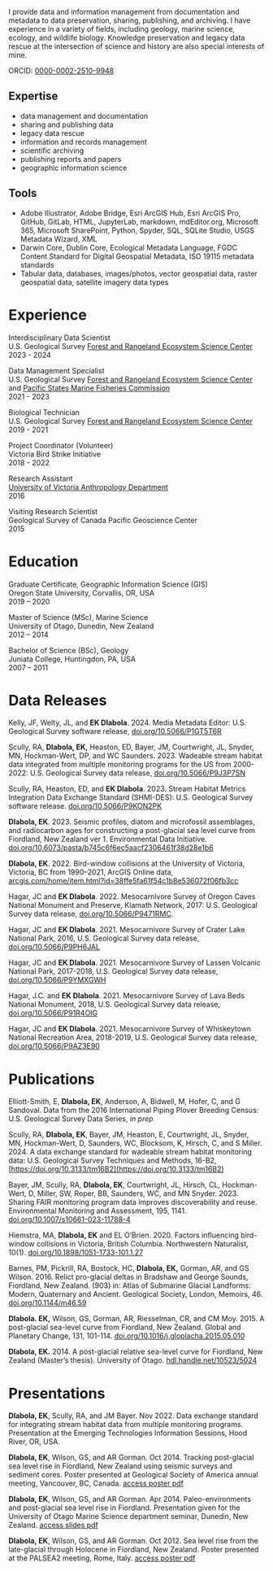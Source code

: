 I provide data and information management from documentation and metadata to data preservation, sharing, publishing, and archiving. I have experience in a variety of fields, including geology, marine science, ecology, and wildlife biology. Knowledge preservation and legacy data rescue at the intersection of science and history are also special interests of mine.

ORCID: [0000-0002-2510-9948](https://orcid.org/0000-0002-2510-9948 "ORCID")

## Expertise

- data management and documentation
- sharing and publishing data
- legacy data rescue
- information and records management
- scientific archiving
- publishing reports and papers
- geographic information science

## Tools

- Adobe Illustrator, Adobe Bridge, Esri ArcGIS Hub, Esri ArcGIS Pro, GitHub, GitLab, HTML, JupyterLab, markdown, mdEditor.org, Microsoft 365, Microsoft SharePoint, Python, Spyder, SQL, SQLite Studio, USGS Metadata Wizard, XML
- Darwin Core, Dublin Core, Ecological Metadata Language, FGDC Content Standard for Digital Geospatial Metadata, ISO 19115 metadata standards
- Tabular data, databases, images/photos, vector geospatial data, raster geospatial data, satellite imagery data types

# Experience
Interdisciplinary Data Scientist
<br>U.S. Geological Survey [Forest and Rangeland Ecosystem Science Center](https://www.usgs.gov/centers/forest-and-rangeland-ecosystem-science-center)
<br>2023 - 2024

Data Management Specialist
<br>U.S. Geological Survey [Forest and Rangeland Ecosystem Science Center](https://www.usgs.gov/centers/forest-and-rangeland-ecosystem-science-center) and [Pacific States Marine Fisheries Commission](https://www.psmfc.org/)
<br>2021 - 2023

Biological Technician
<br>U.S. Geological Survey [Forest and Rangeland Ecosystem Science Center](https://www.usgs.gov/centers/forest-and-rangeland-ecosystem-science-center)
<br>2019 - 2021

Project Coordinator (Volunteer)
<br>Victoria Bird Strike Initiative
<br>2018 - 2022

Research Assistant
<br>[University of Victoria Anthropology Department](https://www.uvic.ca/socialsciences/anthropology/index.php)
<br>2016

Visiting Research Scientist
<br>Geological Survey of Canada Pacific Geoscience Center
<br>2015

# Education
Graduate Certificate, Geographic Information Science (GIS)
<br>Oregon State University, Corvallis, OR, USA
<br>2019 – 2020

Master of Science (MSc), Marine Science
<br>University of Otago, Dunedin, New Zealand
<br>2012 – 2014

Bachelor of Science (BSc), Geology
<br>Juniata College, Huntingdon, PA, USA
<br>2007 – 2011

# Data Releases

Kelly, JF, Welty, JL, and **EK Dlabola**. 2024. Media Metadata Editor: U.S. Geological Survey software release, [doi.org/10.5066/P1GT5T6R](https://doi.org/10.5066/P1GT5T6R)

Scully, RA, **Dlabola, EK,** Heaston, ED, Bayer, JM, Courtwright, JL, Snyder, MN, Hockman-Wert, DP, and WC Saunders. 2023. Wadeable stream habitat data integrated from multiple monitoring programs for the US from 2000-2022: U.S. Geological Survey data release, [doi.org/10.5066/P9J3P7SN](https://doi.org/10.5066/P9J3P7SN)

Scully, RA, Heaston, ED, and **EK Dlabola**. 2023. Stream Habitat Metrics Integration Data Exchange Standard (SHMI-DES): U.S. Geological Survey software release. [doi.org/10.5066/P9KON2PK](https://doi.org/10.5066/P9KON2PK)

**Dlabola, EK**. 2023. Seismic profiles, diatom and microfossil assemblages, and radiocarbon ages for constructing a post-glacial sea level curve from Fiordland, New Zealand ver 1. Environmental Data Initiative. [doi.org/10.6073/pasta/b745c6f6ec5aacf2306461f38d28e1b6](https://doi.org/10.6073/pasta/b745c6f6ec5aacf2306461f38d28e1b6)

**Dlabola, EK**. 2022. Bird-window collisions at the University of Victoria, Victoria, BC from 1990–2021, ArcGIS Online data, [arcgis.com/home/item.html?id=38ffe5fa61f54c1b8e536072f06fb3cc](https://www.arcgis.com/home/item.html?id=38ffe5fa61f54c1b8e536072f06fb3cc)

Hagar, JC and **EK Dlabola**. 2022. Mesocarnivore Survey of Oregon Caves National Monument and Preserve, Klamath Network, 2017: U.S. Geological Survey data release, [doi.org/10.5066/P9471RMC](https://doi.org/10.5066/P9471RMC).

Hagar, JC and **EK Dlabola**. 2021. Mesocarnivore Survey of Crater Lake National Park, 2016, U.S. Geological Survey data release, [doi.org/10.5066/P9PH6JAL](https://doi.org/10.5066/P9PH6JAL)

Hagar, JC and **EK Dlabola**. 2021. Mesocarnivore Survey of Lassen Volcanic National Park, 2017-2018, U.S. Geological Survey data release, [doi.org/10.5066/P9YMXGWH](https://doi.org/10.5066/P9YMXGWH)

Hagar, J.C. and **EK Dlabola**. 2021. Mesocarnivore Survey of Lava Beds National Monument, 2018, U.S. Geological Survey data release, [doi.org/10.5066/P91R4OIG](https://doi.org/10.5066/P91R4OIG)

Hagar, JC and **EK Dlabola**. 2021. Mesocarnivore Survey of Whiskeytown National Recreation Area, 2018-2019, U.S. Geological Survey data release, [doi.org/10.5066/P9AZ3E90](https://doi.org/10.5066/P9AZ3E90)

# Publications

Elliott-Smith, E, **Dlabola, EK**, Anderson, A, Bidwell, M, Hofer, C, and G Sandoval. Data from the 2016 International Piping Plover Breeding Census: U.S. Geological Survey Data Series, _in prep_

Scully, RA, **Dlabola, EK**, Bayer, JM, Heaston, E, Courtwright, JL, Snyder, MN, Hockman-Wert, D, Saunders, WC, Blocksom, K, Hirsch, C, and S Miller. 2024. A data exchange standard for wadeable stream habitat monitoring data: U.S. Geological Survey Techniques and Methods, 16-B2, [https://doi.org/10.3133/tm16B2](https://doi.org/10.3133/tm16B2)

Bayer, JM, Scully, RA, **Dlabola, EK**, Courtwright, JL, Hirsch, CL, Hockman-Wert, D, Miller, SW, Roper, BB, Saunders, WC, and MN Snyder. 2023. Sharing FAIR monitoring program data improves discoverability and reuse. Environmental Monitoring and Assessment, 195, 1141. [doi.org/10.1007/s10661-023-11788-4](https://doi.org/10.1007/s10661-023-11788-4)

Hiemstra, MA, **Dlabola, EK** and EL O’Brien. 2020. Factors influencing bird-window collisions in Victoria, British Columbia. Northwestern Naturalist, 10(1). [doi.org/10.1898/1051-1733-101.1.27](https://doi.org/10.1898/1051-1733-101.1.27)

Barnes, PM, Pickrill, RA, Bostock, HC, **Dlabola, EK,** Gorman, AR, and GS Wilson. 2016. Relict pro-glacial deltas in Bradshaw and George Sounds, Fiordland, New Zealand. (903) in: Atlas of Submarine Glacial Landforms: Modern, Quaternary and Ancient. Geological Society, London, Memoirs, 46. [doi.org/10.1144/m46.59](https://doi.org/10.1144/m46.59)

**Dlabola. EK,** Wilson, GS, Gorman, AR, Riesselman, CR, and CM Moy. 2015. A post-glacial sea-level curve from Fiordland, New Zealand. Global and Planetary Change, 131, 101-114. [doi.org/10.1016/j.gloplacha.2015.05.010](https://doi.org/10.1016/j.gloplacha.2015.05.010)

**Dlabola, EK.** 2014. A post-glacial relative sea-level curve for Fiordland, New Zealand (Master’s thesis). University of Otago. [hdl.handle.net/10523/5024](https://hdl.handle.net/10523/5024)

# Presentations

**Dlabola, EK**, Scully, RA, and JM Bayer. Nov 2022. Data exchange standard for integrating stream habitat data from multiple monitoring programs. Presentation at the Emerging Technologies Information Sessions, Hood River, OR, USA.

**Dlabola, EK**, Wilson, GS, and AR Gorman. Oct 2014. Tracking post-glacial sea level rise in Fiordland, New Zealand using seismic surveys and sediment cores. Poster presented at Geological Society of America annual meeting, Vancouver, BC, Canada. [access poster pdf](https://github.com/edlabo/edlabo.github.io/blob/master/assets/images/DlabolaGSA_poster.pdf)

**Dlabola, EK**, Wilson, GS, and AR Gorman. Apr 2014. Paleo-environments and post-glacial sea level rise in Fiordland. Presentation given for the University of Otago Marine Science department seminar, Dunedin, New Zealand. [access slides pdf](https://github.com/edlabo/edlabo.github.io/blob/master/assets/images/DlabolaMSciseminar_slides.pdf)

**Dlabola, EK**, Wilson, GS, and AR Gorman. Oct 2012. Sea level rise from the late-glacial through Holocene in Fiordland, New Zealand. Poster presented at the PALSEA2 meeting, Rome, Italy. [access poster pdf](https://github.com/edlabo/edlabo.github.io/blob/master/assets/images/DlabolaPALSEA_poster.pdf)
